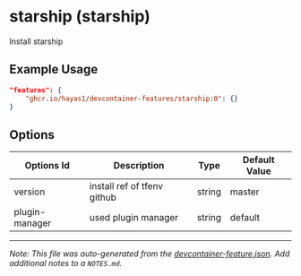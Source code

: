 
# starship (starship)

Install starship

## Example Usage

```json
"features": {
    "ghcr.io/hayas1/devcontainer-features/starship:0": {}
}
```

## Options

| Options Id | Description | Type | Default Value |
|-----|-----|-----|-----|
| version | install ref of tfenv github | string | master |
| plugin-manager | used plugin manager | string | default |



---

_Note: This file was auto-generated from the [devcontainer-feature.json](https://github.com/hayas1/devcontainer-features/blob/main/src/powerlevel10k/devcontainer-feature.json).  Add additional notes to a `NOTES.md`._
